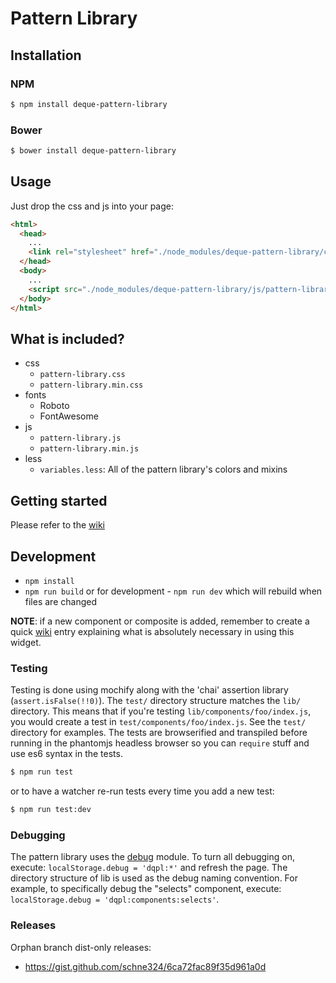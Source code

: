 # Pattern Library

## Installation

### NPM

```bash
$ npm install deque-pattern-library
```

### Bower

```bash
$ bower install deque-pattern-library
```

## Usage

Just drop the css and js into your page:

```html
<html>
  <head>
    ...
    <link rel="stylesheet" href="./node_modules/deque-pattern-library/css/pattern-library.min.css" />
  </head>
  <body>
    ...
    <script src="./node_modules/deque-pattern-library/js/pattern-library.min.js"></script>
  </body>
</html>
```

## What is included?

* css
  * `pattern-library.css`
  * `pattern-library.min.css`
* fonts
  * Roboto
  * FontAwesome
* js
  * `pattern-library.js`
  * `pattern-library.min.js`
* less
  * `variables.less`: All of the pattern library's colors and mixins

## Getting started

Please refer to the [wiki](https://github.com/dequelabs/pattern-library/wiki)

## Development

- `npm install`
- `npm run build` or for development - `npm run dev` which will rebuild when files are changed

__NOTE__: if a new component or composite is added, remember to create a quick [wiki](https://github.com/dequelabs/pattern-library/wiki) entry explaining what is absolutely necessary in using this widget.

### Testing
Testing is done using mochify along with the 'chai' assertion library (`assert.isFalse(!!0)`).  The `test/` directory structure matches the `lib/` directory.  This means that if you're testing `lib/components/foo/index.js`, you would create a test in `test/components/foo/index.js`.  See the `test/` directory for examples.  The tests are browserified and transpiled before running in the phantomjs headless browser so you can `require` stuff and use es6 syntax in the tests.

```bash
$ npm run test
```

or to have a watcher re-run tests every time you add a new test:

```bash
$ npm run test:dev
```

### Debugging
The pattern library uses the [debug](https://www.npmjs.com/package/debug) module. To turn all debugging on, execute: `localStorage.debug = 'dqpl:*'` and refresh the page.  The directory structure of lib is used as the debug naming convention. For example, to specifically debug the "selects" component, execute: `localStorage.debug = 'dqpl:components:selects'`.

### Releases
Orphan branch dist-only releases:

 * https://gist.github.com/schne324/6ca72fac89f35d961a0d
